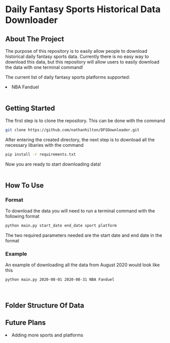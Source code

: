 # Daily Fantasy Sports Historical Data Downloader

## About The Project

The purpose of this repository is to easily allow people to download historical daily fantasy sports data. Currently there is no easy way to download this data, but this repository will allow users to easily download the data with one terminal command! <br />

The current list of daily fantasy sports platforms supported:
<li>NBA Fanduel</li>
<br />

## Getting Started

The first step is to clone the repository. This can be done with the command 
   ```sh
   git clone https://github.com/nathanhilton/DFSDownloader.git
   ```

After entering the created directory, the next step is to download all the necessary libaries with the command
   ```sh
   pip install -r requirements.txt
   ```
Now you are ready to start downloading data!<br />
<br />

## How To Use

### Format
To download the data you will need to run a terminal command with the following format
   ```sh
   python main.py start_date end_date sport platform
   ```

The two required parameters needed are the start date and end date in the format <br />

### Example
An example of downloading all the data from August 2020 would look like this
   ```sh
   python main.py 2020-08-01 2020-08-31 NBA Fanduel
   ```
<br />

## Folder Structure Of Data


## Future Plans
<li>Adding more sports and platforms</li>
